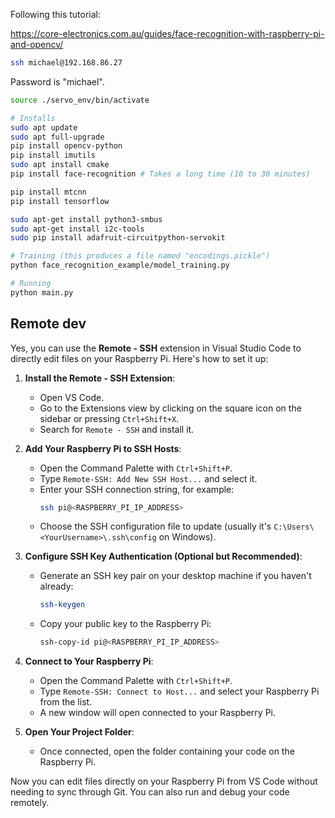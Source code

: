 Following this tutorial:

https://core-electronics.com.au/guides/face-recognition-with-raspberry-pi-and-opencv/

```sh
ssh michael@192.168.86.27
```

Password is "michael".

```sh
source ./servo_env/bin/activate

# Installs
sudo apt update
sudo apt full-upgrade
pip install opencv-python
pip install imutils
sudo apt install cmake
pip install face-recognition # Takes a long time (10 to 30 minutes)

pip install mtcnn
pip install tensorflow

sudo apt-get install python3-smbus
sudo apt-get install i2c-tools
sudo pip install adafruit-circuitpython-servokit

# Training (this produces a file named "encodings.pickle")
python face_recognition_example/model_training.py

# Running
python main.py
```


## Remote dev

Yes, you can use the **Remote - SSH** extension in Visual Studio Code to directly edit files on your Raspberry Pi. Here's how to set it up:

1. **Install the Remote - SSH Extension**:
   - Open VS Code.
   - Go to the Extensions view by clicking on the square icon on the sidebar or pressing `Ctrl+Shift+X`.
   - Search for `Remote - SSH` and install it.

2. **Add Your Raspberry Pi to SSH Hosts**:
   - Open the Command Palette with `Ctrl+Shift+P`.
   - Type `Remote-SSH: Add New SSH Host...` and select it.
   - Enter your SSH connection string, for example:
     ```bash
     ssh pi@<RASPBERRY_PI_IP_ADDRESS>
     ```
   - Choose the SSH configuration file to update (usually it's `C:\Users\<YourUsername>\.ssh\config` on Windows).

3. **Configure SSH Key Authentication (Optional but Recommended)**:
   - Generate an SSH key pair on your desktop machine if you haven't already:
     ```bash
     ssh-keygen
     ```
   - Copy your public key to the Raspberry Pi:
     ```bash
     ssh-copy-id pi@<RASPBERRY_PI_IP_ADDRESS>
     ```

4. **Connect to Your Raspberry Pi**:
   - Open the Command Palette with `Ctrl+Shift+P`.
   - Type `Remote-SSH: Connect to Host...` and select your Raspberry Pi from the list.
   - A new window will open connected to your Raspberry Pi.

5. **Open Your Project Folder**:
   - Once connected, open the folder containing your code on the Raspberry Pi.

Now you can edit files directly on your Raspberry Pi from VS Code without needing to sync through Git. You can also run and debug your code remotely.